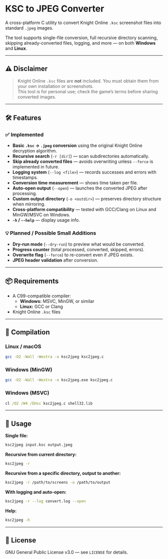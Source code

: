 # KSC to JPEG Converter

A cross-platform C utility to convert Knight Online `.ksc` screenshot files into standard `.jpeg` images.

The tool supports single-file conversion, full recursive directory scanning, skipping already-converted files, logging, and more — on both **Windows** and **Linux**.

---

## ⚠️ Disclaimer

> Knight Online `.ksc` files are **not** included. You must obtain them from your own installation or screenshots.  
> This tool is for personal use; check the game’s terms before sharing converted images.

---

## 🛠️ Features

### ✅ Implemented

- **Basic `.ksc` → `.jpeg` conversion** using the original Knight Online decryption algorithm.
- **Recursive search** (`-r [dir]`) — scan subdirectories automatically.
- **Skip already converted files** — avoids overwriting unless `--force` is implemented in future.
- **Logging system** (`--log <file>`) — records successes and errors with timestamps.
- **Conversion time measurement** — shows time taken per file.
- **Auto-open output** (`--open`) — launches the converted JPEG after processing.
- **Custom output directory** (`-o <outdir>`) — preserves directory structure when mirroring.
- **Cross-platform compatibility** — tested with GCC/Clang on Linux and MinGW/MSVC on Windows.
- **`-h` / `--help`** — display usage info.

### 💡 Planned / Possible Small Additions

- **Dry-run mode** (`--dry-run`) to preview what would be converted.
- **Progress counter** (total processed, converted, skipped, errors).
- **Overwrite flag** (`--force`) to re-convert even if JPEG exists.
- **JPEG header validation** after conversion.

---

## 📦 Requirements

- A C99-compatible compiler:
  - **Windows:** MSVC, MinGW, or similar
  - **Linux:** GCC or Clang
- Knight Online `.ksc` files

---

## 🔧 Compilation

### Linux / macOS
```bash
gcc -O2 -Wall -Wextra -o ksc2jpeg ksc2jpeg.c
```

### Windows (MinGW)
```bash
gcc -O2 -Wall -Wextra -o ksc2jpeg.exe ksc2jpeg.c
```

### Windows (MSVC)
```bat
cl /O2 /W4 /EHsc ksc2jpeg.c shell32.lib
```

---

## 🚀 Usage

**Single file:**
```bash
ksc2jpeg input.ksc output.jpeg
```

**Recursive from current directory:**
```bash
ksc2jpeg -r
```

**Recursive from a specific directory, output to another:**
```bash
ksc2jpeg -r /path/to/screens -o /path/to/output
```

**With logging and auto-open:**
```bash
ksc2jpeg -r --log convert.log --open
```

**Help:**
```bash
ksc2jpeg -h
```

---

## 📄 License

GNU General Public License v3.0 — see `LICENSE` for details.
